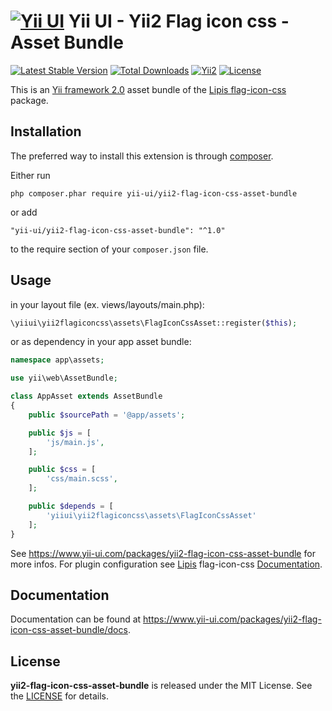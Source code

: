 [![Yii UI](https://www.yii-ui.com/logos/logo-yii-ui-readme.jpg)](https://www.yii-ui.com/) Yii UI - Yii2 Flag icon css - Asset Bundle
================================================

[![Latest Stable Version](https://poser.pugx.org/yii-ui/yii2-flag-icon-css-asset-bundle/version)](https://packagist.org/packages/yii-ui/yii2-flag-icon-css-asset-bundle)
[![Total Downloads](https://poser.pugx.org/yii-ui/yii2-flag-icon-css-asset-bundle/downloads)](https://packagist.org/packages/yii-ui/yii2-flag-icon-css-asset-bundle)
[![Yii2](https://img.shields.io/badge/Powered_by-Yii_Framework-green.svg?style=flat)](http://www.yiiframework.com/)
[![License](https://poser.pugx.org/yii-ui/yii2-flag-icon-css-asset-bundle/license)](https://packagist.org/packages/yii-ui/yii2-flag-icon-css-asset-bundle)


This is an [Yii framework 2.0](http://www.yiiframework.com) asset bundle of the [Lipis flag-icon-css](https://github.com/lipis/flag-icon-css) package.

Installation
------------

The preferred way to install this extension is through [composer](https://getcomposer.org/download/).

Either run
```
php composer.phar require yii-ui/yii2-flag-icon-css-asset-bundle
```
or add
```
"yii-ui/yii2-flag-icon-css-asset-bundle": "^1.0"
```
to the require section of your `composer.json` file.

Usage
-----

in your layout file (ex. views/layouts/main.php):
```php
\yiiui\yii2flagiconcss\assets\FlagIconCssAsset::register($this);
```

or as dependency in your app asset bundle:
```php
namespace app\assets;

use yii\web\AssetBundle;

class AppAsset extends AssetBundle
{
    public $sourcePath = '@app/assets';

    public $js = [
        'js/main.js',
    ];

    public $css = [
        'css/main.scss',
    ];

    public $depends = [
        'yiiui\yii2flagiconcss\assets\FlagIconCssAsset'
    ];
}
```

See https://www.yii-ui.com/packages/yii2-flag-icon-css-asset-bundle for more infos.
For plugin configuration see [Lipis](https://github.com/lipis) flag-icon-css [Documentation](http://lipis.github.io/flag-icon-css/).

Documentation
------------

Documentation can be found at https://www.yii-ui.com/packages/yii2-flag-icon-css-asset-bundle/docs.

License
-------

**yii2-flag-icon-css-asset-bundle** is released under the MIT License. See the [LICENSE](LICENSE) for details.
